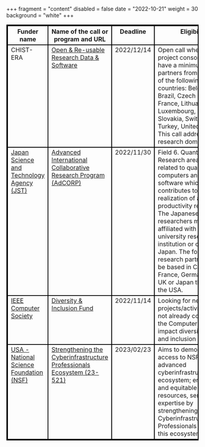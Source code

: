 +++
fragment = "content"
disabled = false
date = "2022-10-21"
weight = 30
background = "white"
+++

<style>
table, td, th {
  border: 2px solid black;
  vertical-align: top;
  !important;
 }
</style>
| Funder name                                                                                 | Name of the call or program and URL                                                                                                                                   | Deadline   | Eligibility                                                                                                                                                                                                                                                                                                                                                                                     | Keywords                                                          |
| ------------------------------------------------------------------------------------------- | --------------------------------------------------------------------------------------------------------------------------------------------------------------------- | ---------- | ----------------------------------------------------------------------------------------------------------------------------------------------------------------------------------------------------------------------------------------------------------------------------------------------------------------------------------------------------------------------------------------------- | ----------------------------------------------------------------- |
| CHIST-ERA                                                                                   | [Open &amp; Re-usable Research Data &amp; Software](https://www.chistera.eu/call-ord-announcement)                                                                            | 2022/12/14 | Open call where the project consortia must have a minimum of 3 partners from at least 3 of the following countries: Belgium, Brazil, Czech Republic, France, Lithuania, Luxembourg, Poland, Slovakia, Switzerland, Turkey, United Kingdom. This call addresses any research domain                                                                                                              | open software                                                     |
| [Japan Science and Technology Agency (JST)](https://www.jst.go.jp/inter/english/index.html) | [Advanced International Collaborative Research Program (AdCORP)](https://www.jst.go.jp/inter/english/program_e/announce_e/announce_adcorp_2022.html)                  | 2022/11/30 |  Field 6. Quantum. Research area: Research related to quantum computers and quantum software which contributes to the realization of a productivity revolution. The Japanese-side researchers must be affiliated with a university research institution or company in Japan. The foreign research partners should be based in Canada, France, Germany, The UK or Japan the UK or the USA. |  Japan, Applied sciences, Computer science, Natural sciences |
| [IEEE Computer Society](https://www.computer.org/)                                          | [Diversity &amp; Inclusion Fund](https://www.computer.org/about/diversity-inclusion/project-proposals)                                                                    | 2022/11/14 | Looking for new types of projects/activities/events not already covered by the Computer Society to impact diversity, equity, and inclusion                                                                                                                                                                                                                                                      | D&amp;I, DEI, Diversity, Equity and Inclusion                         |
| [USA - National Science Foundation (NSF)](https://www.nsf.gov/)                             |  [Strengthening the Cyberinfrastructure Professionals Ecosystem (23-521)](https://beta.nsf.gov/funding/opportunities/strengthening-cyberinfrastructure-professionals) | 2023/02/23 | Aims to democratise access to NSF’s advanced cyberinfrastructure ecosystem; ensure fair and equitable access to resources, services, and expertise by strengthening how Cyberinfrastructure Professionals function in this ecosystem                                                                                                                                                            |  Principal investigators (PIs), NFS                               |

